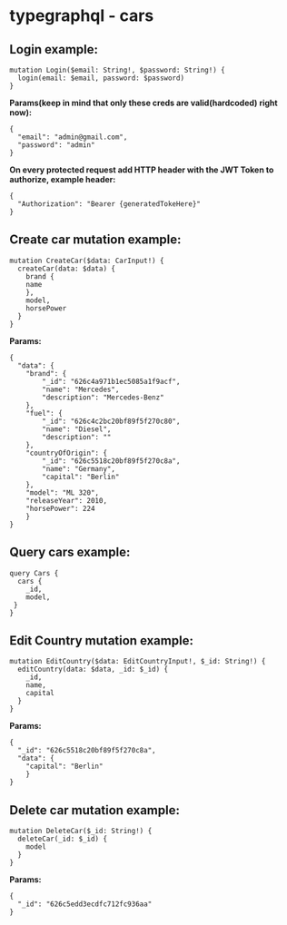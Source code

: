 # typegraphql - cars

## Login example:
```
mutation Login($email: String!, $password: String!) {
  login(email: $email, password: $password)
}
```
**Params(keep in mind that only these creds are valid(hardcoded) right now):**
```
{
  "email": "admin@gmail.com",
  "password": "admin"
}
```
**On every protected request add HTTP header with the JWT Token to authorize, example header:**
```
{
  "Authorization": "Bearer {generatedTokeHere}"
}
```

## Create car mutation example:
```
mutation CreateCar($data: CarInput!) {
  createCar(data: $data) {
    brand {
    name
    },
    model,
    horsePower
  }
}
```
**Params:**
```
{
  "data": {
    "brand": {
        "_id": "626c4a971b1ec5085a1f9acf",
        "name": "Mercedes",
        "description": "Mercedes-Benz"
    },
    "fuel": {
        "_id": "626c4c2bc20bf89f5f270c80",
        "name": "Diesel",
        "description": ""
    },
    "countryOfOrigin": {
        "_id": "626c5518c20bf89f5f270c8a",
        "name": "Germany",
        "capital": "Berlin"
    },
    "model": "ML 320",
    "releaseYear": 2010,
    "horsePower": 224
	}
}
```
## Query cars example:
```
query Cars {
  cars {
    _id,
  	model,
 }
}
```
## Edit Country mutation example:
```
mutation EditCountry($data: EditCountryInput!, $_id: String!) {
  editCountry(data: $data, _id: $_id) {
    _id,
    name,
    capital
  }
}
```
**Params:**
```
{
  "_id": "626c5518c20bf89f5f270c8a",
  "data": {
    "capital": "Berlin"
    }
}
```

## Delete car mutation example:
```
mutation DeleteCar($_id: String!) {
  deleteCar(_id: $_id) {
    model
  }
}
```
**Params:**
```
{
  "_id": "626c5edd3ecdfc712fc936aa"
}
```
